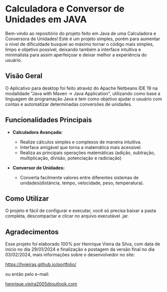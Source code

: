 # Calculadora e Conversor de Unidades em JAVA

Bem-vindo ao repositório do projeto feito em Java de uma Calculadora e Conversora de Unidades! Este é um projeto simples, porém para aumentar o nível de dificuldade busquei ao máximo tornar o código mais simples, limpo e objetivo possível, deixando também a interface intuitiva e minimalista para assim aperfeiçoar e deixar melhor a experiência do usuário.

## Visão Geral

O Aplicativo para desktop foi feito atravéz do Apache Netbeans IDE 19 na modalidade "Java with Maven -> Java Application", utilizando como base a linguagem de programação Java e tem como objetivo ajudar o usuário com contas e automatizar determinadas conversões de unidades.

## Funcionalidades Principais

- **Calculadora Avançada:**
  - Realize cálculos simples e complexos de maneira intuitiva.
  - Interface amigável que torna a matemática mais acessível.
  - Realiza as principais operações matemáticas (adição, subtração, multiplicação, divisão, potenciação e radiciação)

- **Conversor de Unidades:**
  - Converta facilmente valores entre diferentes sistemas de unidades(distância, tempo, velocidade, peso, temperatura).


## Como Utilizar

O projeto é fácil de configurar e executar, você só precisa baixar a pasta completa, descompactar e clicar no arquivo executável .jar.

## Agradecimentos

Esse projeto foi elaborado 100% por Henrique Vieira da Silva, com data de início no dia 29/01/2024 e finalização e postagem da versão final no dia 03/02/2024, mais informações sobre o desenvolvedor no site:

https://hvieiras.github.io/portfolio/

ou então pelo e-mail:

henrique.vieira2005@outlook.com

